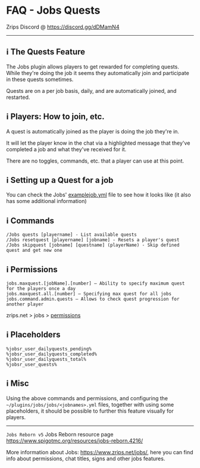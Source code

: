 # FAQ - Jobs Quests

Zrips Discord @ https://discord.gg/dDMamN4

---

## <g-emoji class="g-emoji" alias="information_source" fallback-src="https://github.githubassets.com/images/icons/emoji/unicode/2139.png">ℹ️</g-emoji> The Quests Feature

The Jobs plugin allows players to get rewarded for completing quests. While they're doing the job it seems they automatically join and participate in these quests sometimes. 

Quests are on a per job basis, daily, and are automatically joined, and restarted. 

## <g-emoji class="g-emoji" alias="information_source" fallback-src="https://github.githubassets.com/images/icons/emoji/unicode/2139.png">ℹ️</g-emoji> Players: How to join, etc.

A quest is automatically joined as the player is doing the job they're in. 

It will let the player know in the chat via a highlighted message that they've completed a job and what they've received for it.

There are no toggles, commands, etc. that a player can use at this point. 

## <g-emoji class="g-emoji" alias="information_source" fallback-src="https://github.githubassets.com/images/icons/emoji/unicode/2139.png">ℹ️</g-emoji> Setting up a Quest for a job

You can check the Jobs' [examplejob.yml](https://github.com/mrfdev/Jobs/blob/main/Resources/FAQ/Jobs-examplejob.yml) file to see how it looks like (it also has some additional information)

## <g-emoji class="g-emoji" alias="information_source" fallback-src="https://github.githubassets.com/images/icons/emoji/unicode/2139.png">ℹ️</g-emoji> Commands

```
/Jobs quests [playername] - List available quests
/Jobs resetquest [playername] [jobname] - Resets a player's quest
/Jobs skipquest [jobname] [questname] (playerName) - Skip defined quest and get new one
```

## <g-emoji class="g-emoji" alias="information_source" fallback-src="https://github.githubassets.com/images/icons/emoji/unicode/2139.png">ℹ️</g-emoji> Permissions

```
jobs.maxquest.[jobName].[number] – Ability to specify maximum quest for the players once a day
jobs.maxquest.all.[number] – Specifying max quest for all jobs
jobs.command.admin.quests – Allows to check quest progression for another player
```
zrips.net > jobs > [permissions](https://www.zrips.net/jobs/permissions/)

## <g-emoji class="g-emoji" alias="information_source" fallback-src="https://github.githubassets.com/images/icons/emoji/unicode/2139.png">ℹ️</g-emoji> Placeholders

```
%jobsr_user_dailyquests_pending%
%jobsr_user_dailyquests_completed%
%jobsr_user_dailyquests_total%
%jobsr_user_quests%
```

## <g-emoji class="g-emoji" alias="information_source" fallback-src="https://github.githubassets.com/images/icons/emoji/unicode/2139.png">ℹ️</g-emoji> Misc

Using the above commands and permissions, and configuring the `~/plugins/jobs/jobs/<jobnames>.yml` files, together with using some placeholders, it should be possible to further this feature visually for players. 

---

`Jobs Reborn v5` Jobs Reborn resource page
<https://www.spigotmc.org/resources/jobs-reborn.4216/>

More information about Jobs: https://www.zrips.net/jobs/, here you can find info about permissions, chat titles, signs and other jobs features. 
